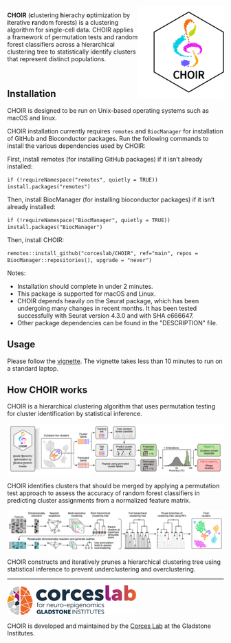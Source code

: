 <br>
<a href ="https://www.CHOIRclustering.com"><img src="man/figures/logo.png" width="200px" align="right" /></a>

<!-- badges: start -->
<!-- badges: end -->

**CHOIR** (**c**lustering **h**ierachy **o**ptimization by **i**terative **r**andom forests) is a clustering algorithm for single-cell data. CHOIR applies a framework of permutation tests and random forest classifiers across a hierarchical clustering tree to statistically identify clusters that represent distinct populations.

<br>

## Installation

CHOIR is designed to be run on Unix-based operating systems such as macOS and linux.

CHOIR installation currently requires `remotes` and `BiocManager` for installation of GitHub and Bioconductor packages. Run the following commands to install the various dependencies used by CHOIR:

First, install remotes (for installing GitHub packages) if it isn’t already installed:
```{r, eval = FALSE}
if (!requireNamespace("remotes", quietly = TRUE)) install.packages("remotes")
```

Then, install BiocManager (for installing bioconductor packages) if it isn’t already installed:
```{r, eval = FALSE}
if (!requireNamespace("BiocManager", quietly = TRUE)) install.packages("BiocManager")
```

Then, install CHOIR:
```{r, eval = FALSE}
remotes::install_github("corceslab/CHOIR", ref="main", repos = BiocManager::repositories(), upgrade = "never")
```

Notes:

* Installation should complete in under 2 minutes.
* This package is supported for macOS and Linux. 
* CHOIR depends heavily on the Seurat package, which has been undergoing many changes in recent months. It has been tested successfully with Seurat version 4.3.0 and with SHA c666647.
* Other package dependencies can be found in the "DESCRIPTION" file.

## Usage

Please follow the [vignette](https://www.choirclustering.com/articles/CHOIR.html). The vignette takes less than 10 minutes to run on a standard laptop.

## How CHOIR works

CHOIR is a hierarchical clustering algorithm that uses permutation testing for cluster
identification by statistical inference. 

<p align="left"><img src="man/figures/Fig1a.png" alt="" width="800"></a></p>

CHOIR identifies clusters that should be merged by applying a permutation test approach to assess the accuracy of random forest classifiers in predicting cluster assignments from a normalized feature matrix.

<p align="left"><img src="man/figures/Fig1b.png" alt="" width="800"></a></p>

CHOIR constructs and iteratively prunes a hierarchical clustering tree using statistical inference to prevent underclustering and overclustering.

<hr>

<p align="left"><a href ="https://www.corceslab.com/"><img src="man/figures/CorcesLab_logo.png" alt="" width="300"></a></p>

CHOIR is developed and maintained by the [Corces Lab](https://www.corceslab.com/) at the Gladstone Institutes.
